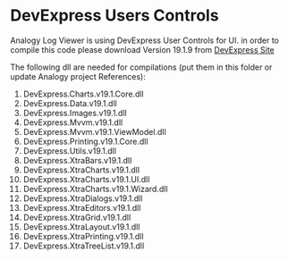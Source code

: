 # DevExpress Users Controls

Analogy Log Viewer is using DevExpress User Controls for UI.
in order to compile this code please download Version 19.1.9 from [DevExpress Site](https://www.devexpress.com/)

The following dll are needed for compilations (put them in this folder or update Analogy project References):
1.	DevExpress.Charts.v19.1.Core.dll
2.	DevExpress.Data.v19.1.dll
3.	DevExpress.Images.v19.1.dll
4. DevExpress.Mvvm.v19.1.dll
5. DevExpress.Mvvm.v19.1.ViewModel.dll
6.	DevExpress.Printing.v19.1.Core.dll
7.	DevExpress.Utils.v19.1.dll
8.	DevExpress.XtraBars.v19.1.dll
9.	DevExpress.XtraCharts.v19.1.dll
10.	DevExpress.XtraCharts.v19.1.UI.dll
11.	DevExpress.XtraCharts.v19.1.Wizard.dll
12.	DevExpress.XtraDialogs.v19.1.dll
13.	DevExpress.XtraEditors.v19.1.dll
14.	DevExpress.XtraGrid.v19.1.dll
15.	DevExpress.XtraLayout.v19.1.dll
16.	DevExpress.XtraPrinting.v19.1.dll
17.	DevExpress.XtraTreeList.v19.1.dll
